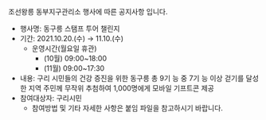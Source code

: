 조선왕릉 동부지구관리소 행사에 따른 공지사항 입니다.
- 행사명: 동구릉 스탬프 투어 챌린지
- 기간: 2021.10.20.(수) → 11.10.(수)
  * 운영시간(월요일 휴관)
    - (10월) 09:00~18:00
    - (11월) 09:00~17:30
- 내용: 구리 시민들의 건강 증진을 위한 동구릉 총 9기 능 중 7기 능 이상 걷기를 달성한 지역 주민께 무작위 추첨하여 1,000명에게 모바일 기프트콘 제공
- 참여대상자: 구리시민
  * 참여방법 및 기타 자세한 사항은 붙임 파일을 참고하시기 바랍니다.